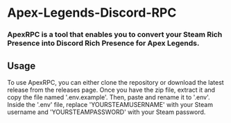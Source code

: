 # Apex-Legends-Discord-RPC

### ApexRPC is a tool that enables you to convert your Steam Rich Presence into Discord Rich Presence for Apex Legends.

## Usage

To use ApexRPC, you can either clone the repository or download the latest release from the releases page. 
Once you have the zip file, extract it and copy the file named '.env.example'. 
Then, paste and rename it to '.env'. Inside the '.env' file, 
replace 'YOURSTEAMUSERNAME' with your Steam username and 'YOURSTEAMPASSWORD' with your Steam password.
